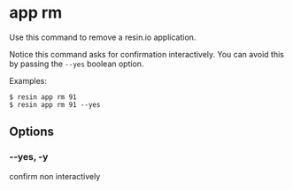 # app rm <id>

Use this command to remove a resin.io application.

Notice this command asks for confirmation interactively.
You can avoid this by passing the `--yes` boolean option.

Examples:

	$ resin app rm 91
	$ resin app rm 91 --yes

## Options

### --yes, -y

confirm non interactively